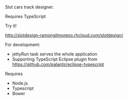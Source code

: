 Slot cars track designer.

Requires TypeScript

Try it!

   http://slotdesign-ramongilmoreno.rhcloud.com/slotdesign/

For development:

* jettyRun task serves the whole application
* Supporting TypeScript Eclipse plugin from https://github.com/palantir/eclipse-typescript

Requires

* Node.js
* Typescript
* Bower
